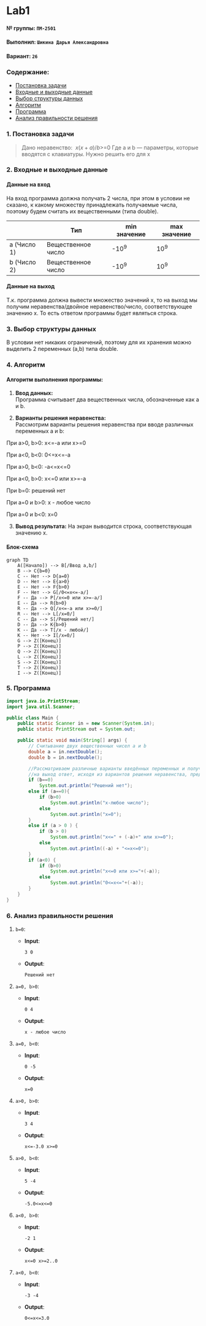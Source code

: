 # Lab1
#### № группы: `ПМ-2501`

#### Выполнил: `Шикина Дарья Александровна`

#### Вариант: `26`

### Cодержание:

- [Постановка задачи](#1-постановка-задачи)
- [Входные и выходные данные](#2-входные-и-выходные-данные)
- [Выбор структуры данных](#3-выбор-структуры-данных)
- [Алгоритм](#4-алгоритм)
- [Программа](#5-программа)
- [Анализ правильности решения](#6-анализ-правильности-решения)

### 1. Постановка задачи

> Дано неравенство:
$\ x(x+a)
> /b$>=0
> Где a и b — параметры, которые вводятся с клавиатуры. Нужно решить его для x

### 2. Входные и выходные данные

#### Данные на вход
На вход программа должна получать 2 числа, при этом в условии не сказано, к какому множеству принадлежать получаемые числа, поэтому будем считать их вещественными (типа double). 

|             | Тип                | min значение    | max значение   |
|-------------|--------------------|-----------------|----------------|
| a (Число 1) | Вещественное число | -10<sup>9</sup> | 10<sup>9</sup> |
| b (Число 2) | Вещественное число | -10<sup>9</sup> | 10<sup>9</sup> |

#### Данные на выход

Т.к. программа должна вывести множество значений x, то на выход мы получим неравенства/двойное неравенство/число, соответствующее значению x.
То есть ответом программы будет являться строка.

### 3. Выбор структуры данных

В условии нет никаких ограничений, поэтому для их хранения можно выделить 2 переменных (a,b) типа double.

### 4. Алгоритм

#### Алгоритм выполнения программы:

1. **Ввод данных:**  
   Программа считывает два вещественных числа, обозначенные как a и b.

2. **Варианты решения неравенства:**  
   Рассмотрим варианты решения неравенства при вводе различных переменных a и b:

При a>0, b>0: x<=-a или x>=0

При a<0, b<0: 0<=x<=-a

При a>0, b<0: -a<=x<=0

При a<0, b>0: x<=0 или x>=-a

При b=0: решений нет

При a=0 и b>0: x - любое число

При a=0 и b<0: x=0

3. **Вывод результата:**
   На экран выводится строка, соответствующая значению x.

#### Блок-схема

```mermaid
graph TD
    A([Начало]) --> B[/Ввод a,b/]
    B --> C{b=0}
    C -- Нет --> D{a=0}
    D -- Нет --> E{a>0}
    E -- Нет --> F{b>0}
    F -- Нет --> G[/0<=x<=-a/]
    F -- Да --> P[/x<=0 или x>=-a/]
    E -- Да --> R{b>0}
    R -- Да --> Q[/x<=-a или x>=0/]
    R -- Нет --> L[/x=0/]
    C -- Да --> S[/Решений нет/]
    D -- Да --> K{b>0}
    K -- Да --> T[/x - любой/]
    K -- Нет --> I[/x=0/]
    G --> Z([Конец)]
    P --> Z([Конец)]
    Q --> Z([Конец)]
    L --> Z([Конец)]
    S --> Z([Конец)]
    T --> Z([Конец)]
    I --> Z([Конец)]

```

### 5. Программа

```java
import java.io.PrintStream;
import java.util.Scanner;

public class Main {
    public static Scanner in = new Scanner(System.in);
    public static PrintStream out = System.out;

    public static void main(String[] args) {
        // Считывание двух вещественных чисел a и b
        double a = in.nextDouble();
        double b = in.nextDouble();

        //Рассматриваем различные варианты введённых переменных и получаем
        //на выход ответ, исходя из вариантов решения неравенства, представленных выше
        if (b==0)
            System.out.println("Решений нет");
        else if (a==0){
            if (b>0)
                System.out.println("x-любое число");
            else
                System.out.println("x=0");
        }
        else if (a > 0 ) {
            if (b > 0)
                System.out.println("x<=" + (-a)+" или x>=0");
            else
                System.out.println((-a) + "<=x<=0");
        }
        if (a<0) {
            if (b>0)
                System.out.println("x<=0 или x>="+(-a));
            else
                System.out.println("0<=x<="+(-a));
        }
    }
}
```

### 6. Анализ правильности решения
1. `b=0`:

    - **Input**:
        ```
        3 0
        ```

    - **Output**:
        ```
        Решений нет
        ```

2. `a=0, b>0`:

    - **Input**:
        ```
        0 4
        ```

    - **Output**:
        ```
        x - любое число
        ```

3. `a=0, b<0`:

    - **Input**:
        ```
        0 -5
        ```

    - **Output**:
        ```
        x=0
        ```

4. `a>0, b>0`:

    - **Input**:
        ```
        3 4
        ```

    - **Output**:
        ```
        x<=-3.0 x>=0
        ```

5. `a>0, b<0`:

    - **Input**:
        ```
        5 -4
        ```

    - **Output**:
        ```
        -5.0<=x<=0
        ```
6.  `a<0, b>0`:

    - **Input**:
        ```
        -2 1
        ```

    - **Output**:
        ```
        x<=0 x>=2..0
        ```
7.  `a<0, b<0`:

    - **Input**:
        ```
        -3 -4
        ```

    - **Output**:
        ```
        0<=x<=3.0
        ```

